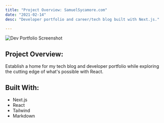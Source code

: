 ```yaml
---
title: "Project Overview: SamuelSycamore.com"
date: "2021-02-14"
desc: "Developer portfolio and career/tech blog built with Next.js."

---
```

<div>
<Image
src="../images/ss-desktop.png"
className="rounded-xl"
height={355}
width={640}
alt="Dev Portfolio Screenshot"
/>
</div>

## Project Overview:

Establish a home for my tech blog and developer portfolio while exploring the cutting edge of what's possible with React.

## Built With:

* Next.js
* React
* Tailwind
* Markdown